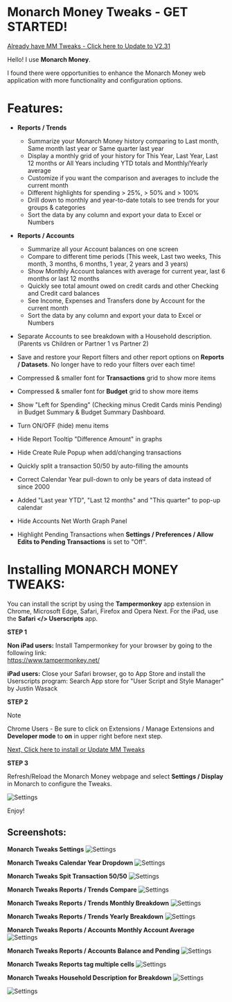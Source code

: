# Monarch Money Tweaks - GET STARTED! 

[Already have MM Tweaks - Click here to Update to V2.31](https://github.com/RobertParesi/MonarchMoneyTrendReport/raw/refs/heads/main/MonarchMoneyTweaks.user.js)

Hello!  I use **Monarch Money**.  

I found there were opportunities to enhance the Monarch Money web application with more functionality and configuration options.

# Features:

* **Reports / Trends**
    - Summarize your Monarch Money history comparing to Last month, Same month last year or Same quarter last year
    - Display a monthly grid of your history for This Year, Last Year, Last 12 months or All Years including YTD totals and Monthly/Yearly average
    - Customize if you want the comparison and averages to include the current month
    - Different highlights for spending > 25%, > 50% and > 100%
    - Drill down to monthly and year-to-date totals to see trends for your groups & categories
    - Sort the data by any column and export your data to Excel or Numbers

* **Reports / Accounts**
     - Summarize all your Account balances on one screen
     - Compare to different time periods (This week, Last two weeks, This month, 3 months, 6 months, 1 year, 2 years and 3 years)
     - Show Monthly Account balances with average for current year, last 6 months or last 12 months
     - Quickly see total amount owed on credit cards and other Checking and Credit card balances
     - See Income, Expenses and Transfers done by Account for the current month
     - Sort the data by any column and export your data to Excel or Numbers
    
       
* Separate Accounts to see breakdown with a Household description. (Parents vs Children or Partner 1 vs Partner 2)

* Save and restore your Report filters and other report options on **Reports / Datasets**.  No longer have to redo your filters over each time!

* Compressed & smaller font for **Transactions** grid to show more items
  
* Compressed & smaller font for **Budget** grid to show more items
  
* Show "Left for Spending" (Checking minus Credit Cards minis Pending) in Budget Summary & Budget Summary Dashboard. 
  
* Turn ON/OFF (hide) menu items

* Hide Report Tooltip "Difference Amount" in graphs

* Hide Create Rule Popup when add/changing transactions

* Quickly split a transaction 50/50 by auto-filling the amounts

* Correct Calendar Year pull-down to only be years of data instead of since 2000

* Added "Last year YTD", "Last 12 months" and "This quarter" to pop-up calendar

* Hide Accounts Net Worth Graph Panel

* Highlight Pending Transactions when **Settings / Preferences / Allow Edits to Pending Transactions** is set to "Off".


# Installing MONARCH MONEY TWEAKS:

You can install the script by using the **Tampermonkey** app extension in Chrome, Microsoft Edge, Safari, Firefox and Opera Next.  For the iPad, use the **Safari </> Userscripts** app.

**STEP 1**

**Non iPad users:** Install Tampermonkey for your browser by going to the following link:  
https://www.tampermonkey.net/

**iPad users:** Close your Safari browser, go to App Store and install the Userscripts program:
Search App store for "User Script and Style Manager" by Justin Wasack


**STEP 2**

> [!NOTE]
> Chrome Users - Be sure to click on Extensions / Manage Extensions and **Developer mode** to **on** in upper right before next step.

[Next, Click here to install or Update MM Tweaks](https://github.com/RobertParesi/MonarchMoneyTrendReport/raw/refs/heads/main/MonarchMoneyTweaks.user.js)

**STEP 3**

Refresh/Reload the Monarch Money webpage and select **Settings / Display** in Monarch to configure the Tweaks.


![Settings](/images/MM_SettingsDeveloper.png)

Enjoy!

## Screenshots:

**Monarch Tweaks Settings**
![Settings](/images/MT_V2_01.png)

**Monarch Tweaks Calendar Year Dropdown**
![Settings](/images/MT_V2_02.png)

**Monarch Tweaks Spit Transaction 50/50**
![Settings](/images/MT_V2_03.png)

**Monarch Tweaks Reports / Trends Compare**
![Settings](/images/MT_V2_04.png)

**Monarch Tweaks Reports / Trends Monthly Breakdown**
![Settings](/images/MT_V2_05.png)

**Monarch Tweaks Reports / Trends Yearly Breakdown**
![Settings](/images/MT_V2_06.png)

**Monarch Tweaks Reports / Accounts Monthly Account Average**
![Settings](/images/MT_V2_07.png)

**Monarch Tweaks Reports / Accounts Balance and Pending**
![Settings](/images/MT_V2_08.png)

**Monarch Tweaks Reports tag multiple cells**
![Settings](/images/MT_V2_09.png)

**Monarch Tweaks Household Description for Breakdown**
![Settings](/images/MT_V2_10.png)

![Settings](/images/MT_V2_11.png)
